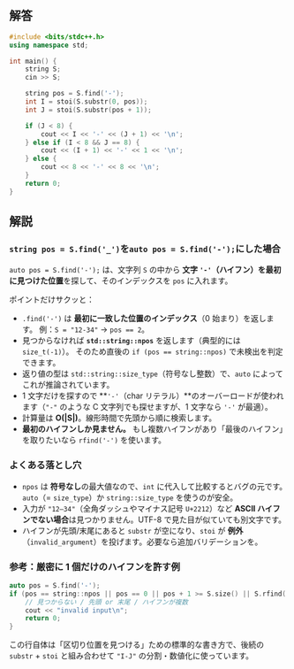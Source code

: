 ## 解答
```cpp
#include <bits/stdc++.h>
using namespace std;

int main() {
    string S;
    cin >> S;

    string pos = S.find('-');
    int I = stoi(S.substr(0, pos));
    int J = stoi(S.substr(pos + 1));

    if (J < 8) {
        cout << I << '-' << (J + 1) << '\n';
    } else if (I < 8 && J == 8) {
        cout << (I + 1) << '-' << 1 << '\n';
    } else {
        cout << 8 << '-' << 8 << '\n';
    }
    return 0;
}
```
## 解説
### `string pos = S.find('_')`を`auto pos = S.find('-');`にした場合  
`auto pos = S.find('-');` は、文字列 `S` の中から **文字 `'-'`（ハイフン）を最初に見つけた位置**を探して、そのインデックスを `pos` に入れます。

ポイントだけサクッと：

* `.find('-')` は **最初に一致した位置のインデックス**（0 始まり）を返します。
  例：`S = "12-34"` → `pos == 2`。
* 見つからなければ **`std::string::npos`** を返します（典型的には `size_t(-1)`）。
  そのため直後の `if (pos == string::npos)` で未検出を判定できます。
* 返り値の型は `std::string::size_type`（符号なし整数）で、`auto` によってこれが推論されています。
* 1 文字だけを探すので \*\*`'-'`（char リテラル）\*\*のオーバーロードが使われます（`"-"` のような C 文字列でも探せますが、1 文字なら `'-'` が最適）。
* 計算量は **O(|S|)**。線形時間で先頭から順に検索します。
* **最初のハイフンしか見ません。** もし複数ハイフンがあり「最後のハイフン」を取りたいなら `rfind('-')` を使います。

### よくある落とし穴

* `npos` は **符号なし**の最大値なので、`int` に代入して比較するとバグの元です。`auto`（= `size_type`）か `string::size_type` を使うのが安全。
* 入力が `"12—34"`（全角ダッシュやマイナス記号 `U+2212`）など **ASCII ハイフンでない場合**は見つかりません。UTF-8 で見た目が似ていても別文字です。
* ハイフンが先頭/末尾にあると `substr` が空になり、`stoi` が **例外**（`invalid_argument`）を投げます。必要なら追加バリデーションを。

### 参考：厳密に 1 個だけのハイフンを許す例

```cpp
auto pos = S.find('-');
if (pos == string::npos || pos == 0 || pos + 1 >= S.size() || S.rfind('-') != pos) {
    // 見つからない / 先頭 or 末尾 / ハイフンが複数
    cout << "invalid input\n";
    return 0;
}
```

この行自体は「区切り位置を見つける」ための標準的な書き方で、後続の `substr` + `stoi` と組み合わせて `"I-J"` の分割・数値化に使っています。

